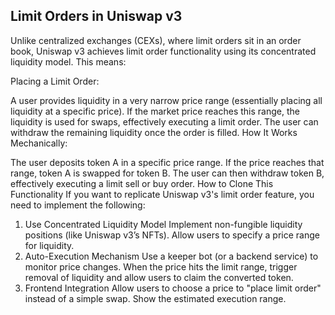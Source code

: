 ## Limit Orders in Uniswap v3
    
Unlike centralized exchanges (CEXs), where limit orders sit in an order book, Uniswap v3 achieves limit order functionality using its concentrated liquidity model. This means:

Placing a Limit Order:

A user provides liquidity in a very narrow price range (essentially placing all liquidity at a specific price).
If the market price reaches this range, the liquidity is used for swaps, effectively executing a limit order.
The user can withdraw the remaining liquidity once the order is filled.
How It Works Mechanically:

The user deposits token A in a specific price range.
If the price reaches that range, token A is swapped for token B.
The user can then withdraw token B, effectively executing a limit sell or buy order.
How to Clone This Functionality
If you want to replicate Uniswap v3's limit order feature, you need to implement the following:

1. Use Concentrated Liquidity Model
Implement non-fungible liquidity positions (like Uniswap v3’s NFTs).
Allow users to specify a price range for liquidity.
2. Auto-Execution Mechanism
Use a keeper bot (or a backend service) to monitor price changes.
When the price hits the limit range, trigger removal of liquidity and allow users to claim the converted token.
3. Frontend Integration
Allow users to choose a price to "place limit order" instead of a simple swap.
Show the estimated execution range.

